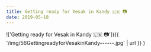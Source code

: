 ```yaml
---
title: Getting ready for Vesak in Kandy 🇱🇰 📷
date: 2019-05-18
---
```


!['Getting ready for Vesak in Kandy 🇱🇰 📷']({{ '/img/56GettingreadyforVesakinKandy------.jpg' | url }} )
<br>
